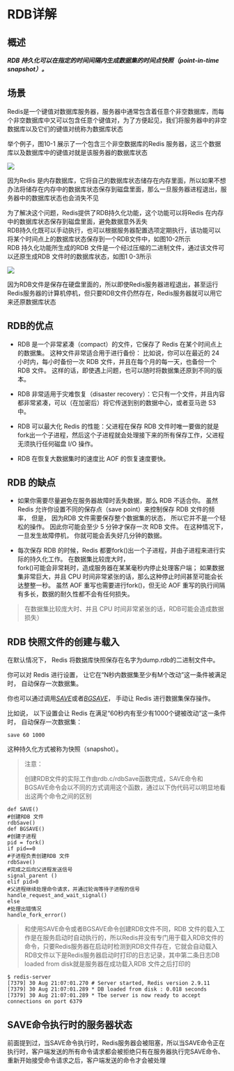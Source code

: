 # RDB详解

## 概述

_**RDB 持久化可以在指定的时间间隔内生成数据集的时间点快照（point-in-time snapshot）。**_

## 场景

Redis是一个键值对数据库服务器，服务器中通常包含着任意个非空数据库，而每个非空数据库中又可以包含任意个键值对，为了方便起见，我们将服务器中的非空数据库以及它们的键值对统称为数据库状态

举个例子，图10-1 展示了一个包含三个非空数据库的Redis 服务器，这三个数据库以及数据库中的键值对就是该服务器的数据库状态

![](https://images2015.cnblogs.com/blog/1067264/201612/1067264-20161201170648849-476855007.png)

因为Redis 是内存数据库，它将自己的数据库状态储存在内存里面，所以如果不想办法将储存在内存中的数据库状态保存到磁盘里面，那么一旦服务器进程退出，服务器中的数据库状态也会消失不见

为了解决这个问题，Redis提供了RDB持久化功能，这个功能可以将Redis 在内存中的数据库状态保存到磁盘里面，避免数据意外丢失  
RDB持久化既可以手动执行，也可以根据服务器配置选项定期执行，该功能可以将某个时间点上的数据库状态保存到一个RDB文件中，如图10-2所示  
RDB 持久化功能所生成的RDB 文件是一个经过压缩的二进制文件，通过该文件可以还原生成RDB 文件时的数据库状态，如图1 0-3所示

![](https://images2015.cnblogs.com/blog/1067264/201612/1067264-20161201171039865-192573692.png)

因为RDB文件是保存在硬盘里面的，所以即使Redis服务器进程退出，甚至运行Redis服务器的计算机停机，但只要RDB文件仍然存在，Redis服务器就可以用它来还原数据库状态

## RDB的优点

* RDB 是一个非常紧凑（compact）的文件，它保存了 Redis 在某个时间点上的数据集。 这种文件非常适合用于进行备份： 比如说，你可以在最近的 24 小时内，每小时备份一次 RDB 文件，并且在每个月的每一天，也备份一个 RDB 文件。 这样的话，即使遇上问题，也可以随时将数据集还原到不同的版本。

* RDB 非常适用于灾难恢复（disaster recovery）：它只有一个文件，并且内容都非常紧凑，可以（在加密后）将它传送到别的数据中心，或者亚马逊 S3 中。

* RDB 可以最大化 Redis 的性能：父进程在保存 RDB 文件时唯一要做的就是fork出一个子进程，然后这个子进程就会处理接下来的所有保存工作，父进程无须执行任何磁盘 I/O 操作。

* RDB 在恢复大数据集时的速度比 AOF 的恢复速度要快。

## RDB 的缺点

* 如果你需要尽量避免在服务器故障时丢失数据，那么 RDB 不适合你。 虽然 Redis 允许你设置不同的保存点（save point）来控制保存 RDB 文件的频率， 但是， 因为RDB 文件需要保存整个数据集的状态， 所以它并不是一个轻松的操作。 因此你可能会至少 5 分钟才保存一次 RDB 文件。 在这种情况下， 一旦发生故障停机， 你就可能会丢失好几分钟的数据。

* 每次保存 RDB 的时候，Redis 都要fork\(\)出一个子进程，并由子进程来进行实际的持久化工作。 在数据集比较庞大时，  
  fork\(\)可能会非常耗时，造成服务器在某某毫秒内停止处理客户端； 如果数据集非常巨大，并且 CPU 时间非常紧张的话，那么这种停止时间甚至可能会长达整整一秒。 虽然 AOF 重写也需要进行fork\(\)，但无论 AOF 重写的执行间隔有多长，数据的耐久性都不会有任何损失。

> 在数据集比较庞大时、并且 CPU 时间非常紧张的话，RDB可能会造成数据损失）

## RDB 快照文件的创建与载入

在默认情况下， Redis 将数据库快照保存在名字为dump.rdb的二进制文件中。

你可以对 Redis 进行设置， 让它在“N秒内数据集至少有M个改动”这一条件被满足时， 自动保存一次数据集。

你也可以通过调用[_SAVE_](http://doc.redisfans.com/server/save.html#save)或者[_BGSAVE_](http://doc.redisfans.com/server/bgsave.html#bgsave)， 手动让 Redis 进行数据集保存操作。

比如说， 以下设置会让 Redis 在满足“60秒内有至少有1000个键被改动”这一条件时， 自动保存一次数据集：

```
save 60 1000
```

这种持久化方式被称为快照（snapshot）。

> 注意：
>
> 创建RDB文件的实际工作由rdb.c/rdbSave函数完成，SAVE命令和BGSAVE命令会以不同的方式调用这个函数，通过以下伪代码可以明显地看出这两个命令之间的区别

```
def SAVE() 
#创建RDB 文件
rdbSave()
def BGSAVE()
#创建子进程
pid = fork()
if pid==0
#子进程负责创建RDB 文件
rdbSave()
#完成之后向父进程发送信号
signal_parent ()
elif pid>0
#父进程继续处理命令请求，并通过轮询等待子进程的信号
handle_request_and_wait_signal()
else
#处理出错情况
handle_fork_error()
```

> 和使用SAVE命令或者BGSAVE命令创建RDB文件不同，RDB 文件的载入工作是在服务启动时自动执行的，所以Redis并没有专门用于载入RDB文件的命令，只要Redis服务器在启动时检测到RDB文件存在，它就会自动载入RDB文件以下是Redis服务器启动时打印的日志记录，其中第二条日志DB loaded from disk就是服务器在成功载入RDB 文件之后打印的

```
$ redis-server
[7379] 30 Aug 21:07:01.270 # Server started, Redis version 2.9.11
[7379] 30 Aug 21:07:01.289 * DB loaded from disk : 0.018 seconds
[7379] 30 Aug 21:07:01.289 * Tbe server is now ready to accept connections on port 6379
```

## SAVE命令执行时的服务器状态

前面提到过，当SAVE命令执行时，Redis服务器会被阻塞，所以当SAVE命令正在执行时，客户端发送的所有命令请求都会被拒绝只有在服务器执行完SAVE命令、重新开始接受命令请求之后，客户端发送的命令才会被处理

